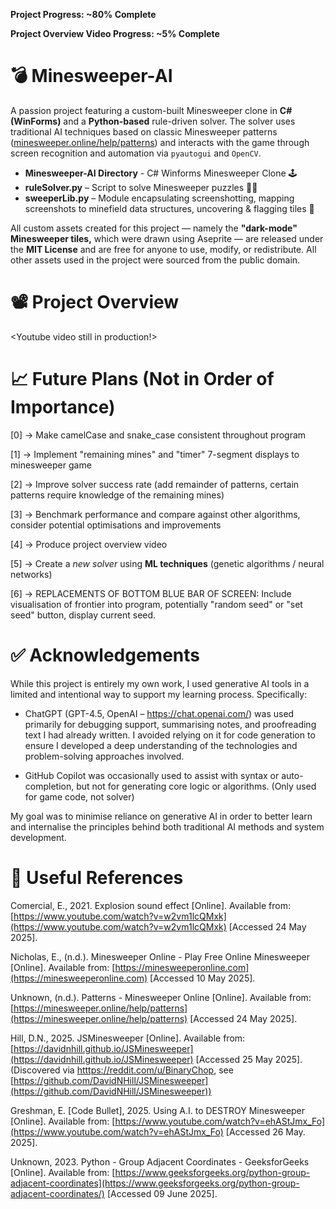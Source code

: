 **Project Progress: ~80% Complete**

**Project Overview Video Progress: ~5% Complete**

# 💣 Minesweeper-AI
A passion project featuring a custom-built Minesweeper clone in **C# (WinForms)** and a **Python-based** rule-driven solver. The solver uses traditional AI techniques based on classic Minesweeper patterns ([minesweeper.online/help/patterns](minesweeper.online/help/patterns)) and interacts with the game through screen recognition and automation via `pyautogui` and `OpenCV`.


- **Minesweeper-AI Directory** - C# Winforms Minesweeper Clone 🕹️
- **ruleSolver.py** – Script to solve Minesweeper puzzles 👨‍🏫
- **sweeperLib.py** – Module encapsulating screenshotting, mapping screenshots to minefield data structures, uncovering & flagging tiles 🧰


All custom assets created for this project — namely the **"dark-mode" Minesweeper tiles,** which were drawn using Aseprite — are released under the **MIT License** and are free for anyone to use, modify, or redistribute. All other assets used in the project were sourced from the public domain.

# 📽️ Project Overview
\<Youtube video still in production!\>

# 📈 Future Plans (Not in Order of Importance)
[0] -> Make camelCase and snake_case consistent throughout program

[1] -> Implement "remaining mines" and "timer" 7-segment displays to minesweeper game

[2] -> Improve solver success rate (add remainder of patterns, certain patterns require knowledge of the remaining mines)

[3] -> Benchmark performance and compare against other algorithms, consider potential optimisations and improvements

[4] -> Produce project overview video

[5] -> Create a _new solver_ using **ML techniques** (genetic algorithms / neural networks)

[6] -> REPLACEMENTS OF BOTTOM BLUE BAR OF SCREEN: Include visualisation of frontier into program, potentially "random seed" or "set seed" button, display current seed.

# ✅ Acknowledgements
While this project is entirely my own work, I used generative AI tools in a limited and intentional way to support my learning process. Specifically:

- ChatGPT (GPT-4.5, OpenAI – https://chat.openai.com/) was used primarily for debugging support, summarising notes, and proofreading text I had already written. I avoided relying on it for code generation to ensure I developed a deep understanding of the technologies and problem-solving approaches involved.

- GitHub Copilot was occasionally used to assist with syntax or auto-completion, but not for generating core logic or algorithms. (Only used for game code, not solver)

My goal was to minimise reliance on generative AI in order to better learn and internalise the principles behind both traditional AI methods and system development.

# 🔗 Useful References
Comercial, E., 2021. Explosion sound effect [Online]. Available from: [https://www.youtube.com/watch?v=w2vm1lcQMxk](https://www.youtube.com/watch?v=w2vm1lcQMxk) [Accessed 24 May 2025].

Nicholas, E., (n.d.). Minesweeper Online - Play Free Online Minesweeper [Online]. Available from: [https://minesweeperonline.com](https://minesweeperonline.com) [Accessed 10 May 2025].

Unknown, (n.d.). Patterns - Minesweeper Online [Online]. Available from: [https://minesweeper.online/help/patterns](https://minesweeper.online/help/patterns) [Accessed 24 May 2025].

Hill, D.N., 2025. JSMinesweeper [Online]. Available from: [https://davidnhill.github.io/JSMinesweeper](https://davidnhill.github.io/JSMinesweeper) [Accessed 25 May 2025]. (Discovered via [htttps://reddit.com/u/BinaryChop](https://reddit.com/u/BinaryChop), see [https://github.com/DavidNHill/JSMinesweeper](https://github.com/DavidNHill/JSMinesweeper))

Greshman, E. [Code Bullet], 2025. Using A.I. to DESTROY Minesweeper [Online]. Available from: [https://www.youtube.com/watch?v=ehAStJmx_Fo](https://www.youtube.com/watch?v=ehAStJmx_Fo) [Accessed 26 May. 2025].

Unknown, 2023. Python - Group Adjacent Coordinates - GeeksforGeeks [Online]. Available from: [https://www.geeksforgeeks.org/python-group-adjacent-coordinates](https://www.geeksforgeeks.org/python-group-adjacent-coordinates/) [Accessed 09 June 2025].
